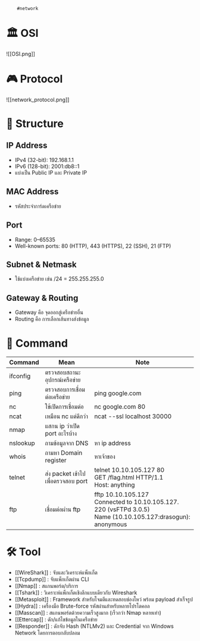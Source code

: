 		#network
# 🏛️ OSI
![[OSI.png]]
# 🎮 Protocol
![[network_protocol.png]]
# 🩻 Structure
## IP Address
- IPv4 (32-bit): 192.168.1.1
- IPv6 (128-bit): 2001:db8::1
- แบ่งเป็น Public IP และ Private IP
## MAC Address
- รหัสประจำการ์ดเครือข่าย
## Port
- Range: 0–65535
- Well-known ports: 80 (HTTP), 443 (HTTPS), 22 (SSH), 21 (FTP)
## Subnet & Netmask
- ใช้แบ่งเครือข่าย เช่น /24 = 255.255.255.0
## Gateway & Routing
- Gateway คือ จุดออกสู่เครือข่ายอื่น
- Routing คือ การเลือกเส้นทางส่งข้อมูล
# 📃 Command

| **Command** | **Mean**                           | **Note**                                                                                                            |
| ----------- | ---------------------------------- | ------------------------------------------------------------------------------------------------------------------- |
| ifconfig    | ตรวจสอบสถานะอุปกรณ์เครือข่าย       |                                                                                                                     |
| ping        | ตรวจสอบการเชื่อมต่อเครือข่าย       | ping google.com                                                                                                     |
| nc          | ใช้เปิดการเชื่อมต่อ                | nc google.com 80                                                                                                    |
| ncat        | เหมือน nc แต่ดีกว่า                | ncat --ssl localhost 30000                                                                                          |
| nmap        | แสกน ip ว่าเปิด port อะไรบ้าง      |                                                                                                                     |
| nslookup    | ถามข้อมูลจาก DNS                   | หา ip address                                                                                                       |
| whois       | ถามหา Domain register              | หาเจ้าของ                                                                                                           |
| telnet      | ส่ง packet เข้าไปเพื่อตรวจสอบ port | telnet 10.10.105.127 80<br>GET /flag.html HTTP/1.1<br>Host: anything                                                |
| ftp         | เชื่อมต่อผ่าน ftp                  | fftp 10.10.105.127<br>Connected to 10.10.105.127.<br>220 (vsFTPd 3.0.5)<br>Name (10.10.105.127:drasogun): anonymous |
# 🛠️ Tool
- [[WireShark]] : จับและวิเคราะห์แพ็กเก็ต
- [[Tcpdump]] : จับแพ็กเก็ตผ่าน CLI
- [[Nmap]] : สแกนพอร์ต/บริการ
- [[Tshark]] : วิเคราะห์แพ็กเก็ตเชิงลึกแบบเดียวกับ Wireshark
- [[Metasploit]] : Framework สำหรับโจมตีและทดสอบช่องโหว่ พร้อม payload สำเร็จรูป
- [[Hydra]] : เครื่องมือ Brute-force รหัสผ่านสำหรับหลายโปรโตคอล
- [[Masscan]] : สแกนพอร์ตด้วยความเร็วสูงมาก (เร็วกว่า Nmap หลายเท่า)
- [[Ettercap]] : ดัก/แก้ไขข้อมูลในเครือข่าย
- [[Responder]] : ดักจับ Hash (NTLMv2) และ Credential จาก Windows Network โดยการตอบกลับปลอม